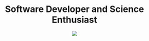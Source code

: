 <h1 align='center'>Software Developer and Science Enthusiast</h1>
<p align="center">
  <img src ="https://user-images.githubusercontent.com/40803253/91255594-c51ee380-e72a-11ea-8a92-0bff0d2a54e0.jpg"/> 
</p>



